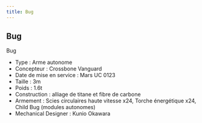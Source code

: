 ```yaml
---
title: Bug
---
```


Bug
---





Bug   
  
- Type : Arme autonome  
- Concepteur : Crossbone Vanguard  
- Date de mise en service : Mars UC 0123  
- Taille : 3m  
- Poids : 1.6t  
- Construction : alliage de titane et fibre de carbone  
- Armement : Scies circulaires haute vitesse x24, Torche énergétique x24, Child Bug (modules autonomes)  
- Mechanical Designer : Kunio Okawara  
  


